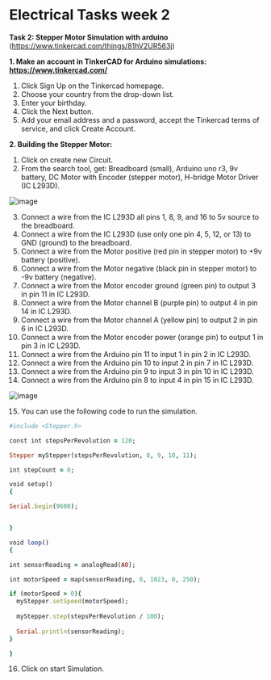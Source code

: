 # Electrical Tasks week 2
**Task 2: Stepper Motor Simulation with arduino**  
(https://www.tinkercad.com/things/81hV2UR563j)

**1. Make an account in TinkerCAD for Arduino simulations: https://www.tinkercad.com/**

  1) Click Sign Up on the Tinkercad homepage.
  2) Choose your country from the drop-down list.
  3) Enter your birthday. 
  4) Click the Next button.
  5) Add your email address and a password, accept the Tinkercad terms of service, and click Create Account.
  
  
**2. Building the Stepper Motor:**

  1) Click on create new Circuit.
  2) From the search tool, get: Breadboard (small), Arduino uno r3, 9v battery, DC Motor with Encoder (stepper motor), H-bridge Motor Driver (IC L293D).
  
  ![image](https://user-images.githubusercontent.com/108147030/179868669-b3100698-8deb-4a4d-8bd7-db676dff3820.png)

  3) Connect a wire from the IC L293D all pins 1, 8, 9, and 16 to 5v source to the breadboard.
  4) Connect a wire from the IC L293D (use only one pin 4, 5, 12, or 13) to GND (ground) to the breadboard.
  5) Connect a wire from the Motor positive (red pin in stepper motor) to +9v battery (positive).
  6) Connect a wire from the Motor negative (black pin in stepper motor) to -9v battery (negative).
  7) Connect a wire from the Motor encoder ground (green pin) to output 3 in pin 11 in IC L293D.
  8) Connect a wire from the Motor channel B (purple pin) to output 4 in pin 14 in IC L293D.
  9) Connect a wire from the Motor channel A (yellow pin) to output 2 in pin 6 in IC L293D.
  10) Connect a wire from the Motor encoder power (orange pin) to output 1 in pin 3 in IC L293D.
  11) Connect a wire from the Arduino pin 11 to input 1 in pin 2 in IC L293D.
  12) Connect a wire from the Arduino pin 10 to input 2 in pin 7 in IC L293D.
  13) Connect a wire from the Arduino pin 9 to input 3 in pin 10 in IC L293D.
  14) Connect a wire from the Arduino pin 8 to input 4 in pin 15 in IC L293D.
  
  ![image](https://user-images.githubusercontent.com/108147030/179868781-a81d2b68-bf3f-4582-82a7-25f45aee57ca.png)

  15) You can use the following code to run the simulation.
  
  ```ruby
  #include <Stepper.h>

const int stepsPerRevolution = 120;

Stepper myStepper(stepsPerRevolution, 8, 9, 10, 11);

int stepCount = 0;

void setup()
{

  Serial.begin(9600);
  
  
}

void loop()
{
 
  int sensorReading = analogRead(A0);
  
  int motorSpeed = map(sensorReading, 0, 1023, 0, 250);
  
  if (motorSpeed > 0){
    myStepper.setSpeed(motorSpeed);
    
    myStepper.step(stepsPerRevolution / 100);
    
    Serial.println(sensorReading);
  }
  
}
```
  16) Click on start Simulation.
  
